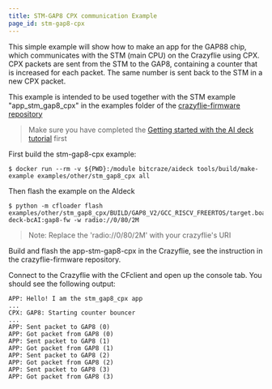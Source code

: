 ```yaml
---
title: STM-GAP8 CPX communication Example
page_id: stm-gap8-cpx
---
```


This simple example will show how to make an app for the GAP88 chip, which communicates with the STM (main CPU) on the
Crazyflie using CPX.
CPX packets are sent from the STM to the GAP8, containing a counter that is increased for each packet. The same number is
sent back to the STM in a new CPX packet.

This example is intended to be used together with the STM example "app_stm_gap8_cpx" in the examples folder of the
[crazyflie-firmware repository](https://github.com/bitcraze/crazyflie-firmware)


> Make sure you have completed the [Getting started with the AI deck tutorial](https://www.bitcraze.io/documentation/tutorials/getting-started-with-aideck/) first

First build the stm-gap8-cpx example:

```
$ docker run --rm -v ${PWD}:/module bitcraze/aideck tools/build/make-example examples/other/stm_gap8_cpx all
```

Then flash the example on the AIdeck

```
$ python -m cfloader flash examples/other/stm_gap8_cpx/BUILD/GAP8_V2/GCC_RISCV_FREERTOS/target.board.devices.flash.img deck-bcAI:gap8-fw -w radio://0/80/2M
```
> Note: Replace the 'radio://0/80/2M' with your crazyflie's URI

Build and flash the app-stm-gap8-cpx in the Crazyflie, see the instruction in the crazyflie-firmware repository.

Connect to the Crazyflie with the CFclient and open up the console tab. You should see the following output:
```
APP: Hello! I am the stm_gap8_cpx app
...
CPX: GAP8: Starting counter bouncer
...
APP: Sent packet to GAP8 (0)
APP: Got packet from GAP8 (0)
APP: Sent packet to GAP8 (1)
APP: Got packet from GAP8 (1)
APP: Sent packet to GAP8 (2)
APP: Got packet from GAP8 (2)
APP: Sent packet to GAP8 (3)
APP: Got packet from GAP8 (3)
```
